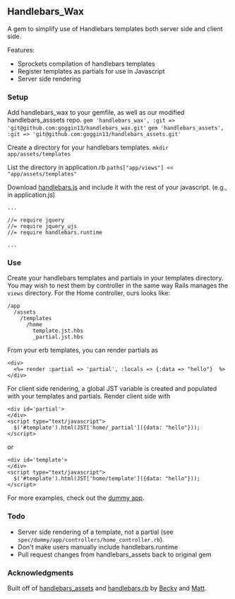 ## Handlebars_Wax

A gem to simplify use of Handlebars templates both server side and client side.

Features:
* Sprockets compilation of handlebars templates  
* Register templates as partials for use in Javascript  
* Server side rendering  

### Setup

Add handlebars_wax to your gemfile, as well as our modified handlebars_asssets repo.
`gem 'handlebars_wax', :git => 'git@github.com:goggin13/handlebars_wax.git'` 
`gem 'handlebars_assets', :git => 'git@github.com:goggin13/handlebars_assets.git'` 

Create a directory for your handlebars templates.
`mkdir app/assets/templates`  

List the directory in application.rb
`paths["app/views"] << "app/assets/templates"`  

Download [handlebars.js](https://github.com/wycats/handlebars.js/downloads) and include it with
the rest of your javascript. 
(e.g., in application.js) 
```
...

//= require jquery
//= require jquery_ujs
//= require handlebars.runtime

...
```  

### Use

Create your handlebars templates and partials in your templates directory.
You may wish to nest them by controller in the same way Rails manages the `views`
directory. For the Home controller, ours looks like:
```
/app  
  /assets  
    /templates
      /home
        template.jst.hbs
        _partial.jst.hbs
```
From your erb templates, you can render partials as 
```
<div>
  <%= render :partial => 'partial', :locals => {:data => "hello"}  %>
</div>
```

For client side rendering, a global JST variable is created
and populated with your templates and partials.  Render client side
with 
```
<div id='partial'>
</div>
<script type="text/javascript">
  $('#template').html(JST['home/_partial']({data: "hello"}));
</script>
```
or 
```
<div id='template'>
</div>
<script type="text/javascript">
  $('#template').html(JST['home/template']({data: "hello"}));
</script>
```

For more examples, check out the [dummy app](https://github.com/goggin13/handlebars_wax/tree/master/spec/dummy).  

### Todo
* Server side rendering of a template, not a partial (see `spec/dummy/app/controllers/home_controller.rb`).  
* Don't make users manually include handlebars.runtime  
* Pull request changes from handlebars_assets back to original gem  

### Acknowledgments
Built off of [handlebars_assets](https://github.com/leshill/handlebars_assets) 
and [handlebars.rb](https://github.com/cowboyd/handlebars.rb) 
by [Becky](github.com/becarella) and [Matt](github.com/goggin13).

